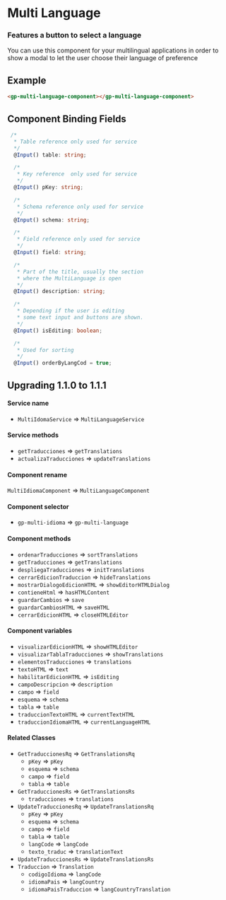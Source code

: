 # Multi Language

### Features a button to select a language

You can use this component for your multilingual applications in order to show a modal to let the user choose their language of preference

## Example

```html
<gp-multi-language-component></gp-multi-language-component>
```

## Component Binding Fields

```ts
 /*
  * Table reference only used for service
  */
  @Input() table: string;
```

```ts
  /*
   * Key reference  only used for service 
   */
  @Input() pKey: string;
```

```ts
  /*
   * Schema reference only used for service  
   */
  @Input() schema: string;
```

```ts
  /*
   * Field reference only used for service 
   */
  @Input() field: string;
```

```ts
  /*
   * Part of the title, usually the section
   * where the MultiLanguage is open  
   */
  @Input() description: string;
```

```ts
  /*
   * Depending if the user is editing 
   * some text input and buttons are shown. 
   */
  @Input() isEditing: boolean;
```

```ts
  /*
   * Used for sorting 
   */
  @Input() orderByLangCod = true;
```

## Upgrading 1.1.0 to 1.1.1

#### Service name

- `MultiIdomaService` => `MultiLanguageService`

#### Service methods

- `getTraducciones` => `getTranslations`
- `actualizaTraducciones` => `updateTranslations`

#### Component rename

`MultiIdiomaComponent` => `MultiLanguageComponent`

#### Component selector

- `gp-multi-idioma` => `gp-multi-language`

#### Component methods

- `ordenarTraducciones` => `sortTranslations`
- `getTraducciones` => `getTranslations`
- `despliegaTraducciones` => `initTranslations`
- `cerrarEdicionTraduccion` => `hideTranslations`
- `mostrarDialogoEdicionHTML` => `showEditorHTMLDialog`
- `contieneHtml` => `hasHTMLContent`
- `guardarCambios` => `save`
- `guardarCambiosHTML` => `saveHTML`
- `cerrarEdicionHTML` => `closeHTMLEditor`

#### Component variables

- `visualizarEdicionHTML` => `showHTMLEditor`
- `visualizarTablaTraducciones` => `showTranslations`
- `elementosTraducciones` => `translations`
- `textoHTML` => `text`
- `habilitarEdicionHTML` => `isEditing`
- `campoDescripcion` => `description`
- `campo` => `field`
- `esquema` => `schema`
- `tabla` => `table`
- `traduccionTextoHTML` => `currentTextHTML`
- `traduccionIdiomaHTML` => `currentLanguageHTML`

#### Related Classes

- `GetTraduccionesRq` => `GetTranslationsRq`
  - `pKey` => `pKey`
  - `esquema` => `schema`
  - `campo` => `field`
  - `tabla` => `table`
- `GetTraduccionesRs` => `GetTranslationsRs`
  - `traducciones` => `translations`
- `UpdateTraduccionesRq` => `UpdateTranslationsRq`
  - `pKey` => `pKey`
  - `esquema` => `schema`
  - `campo` => `field`
  - `tabla` => `table`
  - `langCode` => `langCode`
  - `texto_traduc` => `translationText`
- `UpdateTraduccionesRs` => `UpdateTranslationsRs`
- `Traduccion` => `Translation`
  - `codigoIdioma` => `langCode`
  - `idiomaPais` => `langCountry`
  - `idiomaPaisTraduccion` => `langCountryTranslation`
